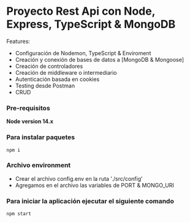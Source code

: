 # Proyecto Rest Api con Node, Express, TypeScript & MongoDB

Features:

- Configuración de Nodemon, TypeScript & Enviroment
- Creación y conexión de bases de datos a [MongoDB & Mongoose]
- Creación de controladores
- Creación de middleware o intermediario
- Autenticación basada en cookies
- Testing desde Postman
- CRUD

### Pre-requisitos

**Node version 14.x**

### Para instalar paquetes

```shell
npm i
```

### Archivo environment

- Crear el archivo config.env en la ruta './src/config'
- Agregamos en el archivo las variables de PORT & MONGO_URI

### Para iniciar la aplicación ejecutar el siguiente comando

```shell
npm start
```